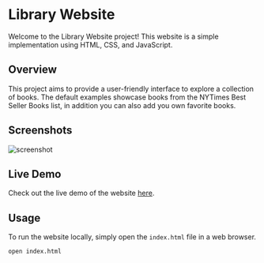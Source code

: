 # Library Website

Welcome to the Library Website project! This website is a simple implementation using HTML, CSS, and JavaScript.

## Overview

This project aims to provide a user-friendly interface to explore a collection of books. The default examples showcase books from the NYTimes Best Seller Books list, in addition you can also add you own favorite books.

## Screenshots


![screenshot](https://github.com/tareqalbeesh/Library/assets/20373185/22e6a461-e469-44f9-8236-6561c7cd9d92)


## Live Demo

Check out the live demo of the website [here](https://tareqalbeesh.github.io/Library/).

## Usage

To run the website locally, simply open the `index.html` file in a web browser.

```bash
open index.html
